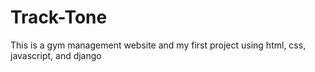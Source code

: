 # Track-Tone
This is a gym management website and my first project using html, css, javascript, and django
